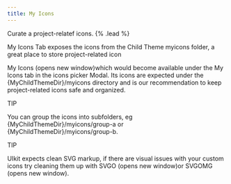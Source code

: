 ```yaml
---
title: My Icons
---
```


Curate a project-relatef icons. {% .lead %}

My Icons Tab exposes the icons from the Child Theme myicons folder, a great place to store project-related icon

My Icons (opens new window)which would become available under the My Icons tab in the icons picker Modal. Its icons are expected under the {MyChildThemeDir}/myicons directory and is our recommendation to keep project-related icons safe and organized.

TIP

You can group the icons into subfolders, eg {MyChildThemeDir}/myicons/group-a or {MyChildThemeDir}/myicons/group-b.

TIP

UIkit expects clean SVG markup, if there are visual issues with your custom icons try cleaning them up with SVGO (opens new window)or SVGOMG (opens new window).
